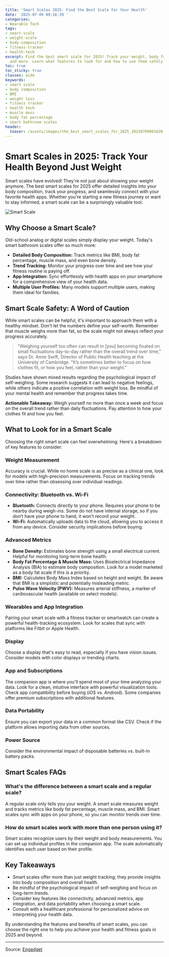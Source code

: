 ```yaml
---
title: 'Smart Scales 2025: Find the Best Scale for Your Health'
date: '2025-07-09 09:16:39 '
categories:
- Wearable Tech
tags:
- smart-scale
- weight-scale
- body-composition
- fitness-tracker
- health-tech
excerpt: Find the best smart scale for 2025! Track your weight, body fat, muscle mass,
  and more. Learn what features to look for and how to use them safely.
toc: true
toc_sticky: true
classes: wide
keywords:
- smart scale
- body composition
- BMI
- weight loss
- fitness tracker
- health tech
- muscle mass
- body fat percentage
- smart bathroom scales
header:
  teaser: /assets/images/the_best_smart_scales_for_2025_20250709091639.jpg
---
```


# Smart Scales in 2025: Track Your Health Beyond Just Weight

Smart scales have evolved! They're not just about showing your weight anymore. The best smart scales for 2025 offer detailed insights into your body composition, track your progress, and seamlessly connect with your favorite health apps. Whether you're starting a new fitness journey or want to stay informed, a smart scale can be a surprisingly valuable tool.

![Smart Scale](https://o.aolcdn.com/images/dims?image_uri=https%3A%2F%2Fs.yimg.com%2Fos%2Fcreatr-uploaded-images%2F2024-12%2F0aa6d780-b960-11ef-afbe-906a7381aa07&resize=1400%2C787&client=19f2b5e49a271b2bde77&signature=d534a5d2005b197bde614245419ca55085b3e49c)

## Why Choose a Smart Scale?

Old-school analog or digital scales simply display your weight. Today's smart bathroom scales offer so much more:

*   **Detailed Body Composition:** Track metrics like BMI, body fat percentage, muscle mass, and even bone density.
*   **Trend Tracking:** Monitor your progress over time and see how your fitness routine is paying off.
*   **App Integration:** Sync effortlessly with health apps on your smartphone for a comprehensive view of your health data.
*   **Multiple User Profiles:** Many models support multiple users, making them ideal for families.

## Smart Scale Safety: A Word of Caution

While smart scales can be helpful, it's important to approach them with a healthy mindset. Don't let the numbers define your self-worth. Remember that muscle weighs more than fat, so the scale might not always reflect your progress accurately.

> "Weighing yourself too often can result in [you] becoming fixated on small fluctuations day-to-day rather than the overall trend over time," says Dr. Anne Swift, Director of Public Health teaching at the University of Cambridge. "It’s sometimes better to focus on how clothes fit, or how you feel, rather than your weight."

Studies have shown mixed results regarding the psychological impact of self-weighing. Some research suggests it can lead to negative feelings, while others indicate a positive correlation with weight loss. Be mindful of your mental health and remember that progress takes time.

**Actionable Takeaway:** Weigh yourself no more than once a week and focus on the overall trend rather than daily fluctuations. Pay attention to how your clothes fit and how you feel.

## What to Look for in a Smart Scale

Choosing the right smart scale can feel overwhelming. Here's a breakdown of key features to consider:

### Weight Measurement

Accuracy is crucial. While no home scale is as precise as a clinical one, look for models with high-precision measurements. Focus on tracking trends over time rather than obsessing over individual readings.

### Connectivity: Bluetooth vs. Wi-Fi

*   **Bluetooth:** Connects directly to your phone. Requires your phone to be nearby during weigh-ins. Some do not have internal storage, so if you don’t have your phone to hand, it won’t record your weight.
*   **Wi-Fi:** Automatically uploads data to the cloud, allowing you to access it from any device. Consider security implications before buying.

### Advanced Metrics

*   **Bone Density:** Estimates bone strength using a small electrical current. Helpful for monitoring long-term bone health.
*   **Body Fat Percentage & Muscle Mass:** Uses Bioelectrical Impedance Analysis (BIA) to estimate body composition. Look for a model marketed as a body fat scale if this is a priority.
*   **BMI:** Calculates Body Mass Index based on height and weight. Be aware that BMI is a simplistic and potentially misleading metric.
*   **Pulse Wave Velocity (PWV):** Measures arterial stiffness, a marker of cardiovascular health (available on select models).

### Wearables and App Integration

Pairing your smart scale with a fitness tracker or smartwatch can create a powerful health-tracking ecosystem. Look for scales that sync with platforms like Fitbit or Apple Health.

### Display

Choose a display that's easy to read, especially if you have vision issues. Consider models with color displays or trending charts.

### App and Subscriptions

The companion app is where you'll spend most of your time analyzing your data. Look for a clean, intuitive interface with powerful visualization tools. Check app compatibility before buying (iOS vs. Android). Some companies offer premium subscriptions with additional features.

### Data Portability

Ensure you can export your data in a common format like CSV. Check if the platform allows importing data from other sources.

### Power Source

Consider the environmental impact of disposable batteries vs. built-in battery packs.

## Smart Scales FAQs

### What's the difference between a smart scale and a regular scale?

A regular scale only tells you your weight. A smart scale measures weight and tracks metrics like body fat percentage, muscle mass, and BMI. Smart scales sync with apps on your phone, so you can monitor trends over time.

### How do smart scales work with more than one person using it?

Smart scales recognize users by their weight and body measurements. You can set up individual profiles in the companion app. The scale automatically identifies each user based on their profile.

## Key Takeaways

*   Smart scales offer more than just weight tracking; they provide insights into body composition and overall health.
*   Be mindful of the psychological impact of self-weighing and focus on long-term trends.
*   Consider key features like connectivity, advanced metrics, app integration, and data portability when choosing a smart scale.
*   Consult with a healthcare professional for personalized advice on interpreting your health data.

By understanding the features and benefits of smart scales, you can choose the right one to help you achieve your health and fitness goals in 2025 and beyond.

---

Source: [Engadget](https://www.engadget.com/home/smart-home/best-smart-scale-160033523.html?src=rss)